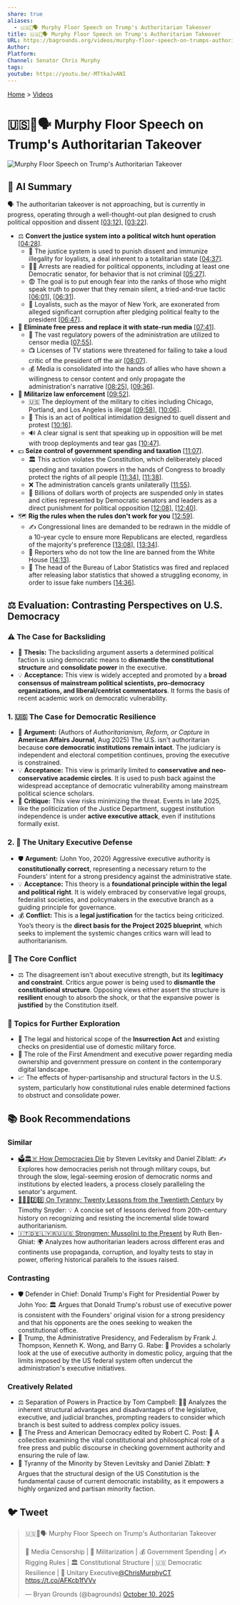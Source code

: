 ```yaml
---
share: true
aliases:
  - 🇺🇸👑🗣️ Murphy Floor Speech on Trump's Authoritarian Takeover
title: 🇺🇸👑🗣️ Murphy Floor Speech on Trump's Authoritarian Takeover
URL: https://bagrounds.org/videos/murphy-floor-speech-on-trumps-authoritarian-takeover
Author:
Platform:
Channel: Senator Chris Murphy
tags:
youtube: https://youtu.be/-MTtkaJvANI
---
```

[Home](../index.md) > [Videos](./index.md)  
# 🇺🇸👑🗣️ Murphy Floor Speech on Trump's Authoritarian Takeover  
![Murphy Floor Speech on Trump's Authoritarian Takeover](https://youtu.be/-MTtkaJvANI)  
  
## 🤖 AI Summary  
  
🗣️ The authoritarian takeover is not approaching, but is currently in progress, operating through a well-thought-out plan designed to crush political opposition and dissent \[[03:12](http://www.youtube.com/watch?v=-MTtkaJvANI&t=192)], \[[03:22](http://www.youtube.com/watch?v=-MTtkaJvANI&t=202)].  
  
* ⚖️ **Convert the justice system into a political witch hunt operation** \[[04:28](http://www.youtube.com/watch?v=-MTtkaJvANI&t=268)].  
    * 🤫 The justice system is used to punish dissent and immunize illegality for loyalists, a deal inherent to a totalitarian state \[[04:37](http://www.youtube.com/watch?v=-MTtkaJvANI&t=277)].  
    * 👨‍⚖️ Arrests are readied for political opponents, including at least one Democratic senator, for behavior that is not criminal \[[05:27](http://www.youtube.com/watch?v=-MTtkaJvANI&t=327)].  
    * 😨 The goal is to put enough fear into the ranks of those who might speak truth to power that they remain silent, a tried-and-true tactic \[[06:01](http://www.youtube.com/watch?v=-MTtkaJvANI&t=361)], \[[06:31](http://www.youtube.com/watch?v=-MTtkaJvANI&t=391)].  
    * 🤝 Loyalists, such as the mayor of New York, are exonerated from alleged significant corruption after pledging political fealty to the president \[[06:47](http://www.youtube.com/watch?v=-MTtkaJvANI&t=407)].  
* 📰 **Eliminate free press and replace it with state-run media** \[[07:41](http://www.youtube.com/watch?v=-MTtkaJvANI&t=461)].  
    * 🚫 The vast regulatory powers of the administration are utilized to censor media \[[07:55](http://www.youtube.com/watch?v=-MTtkaJvANI&t=475)].  
    * 📺 Licenses of TV stations were threatened for failing to take a loud critic of the president off the air \[[08:07](http://www.youtube.com/watch?v=-MTtkaJvANI&t=487)].  
    * 💰 Media is consolidated into the hands of allies who have shown a willingness to censor content and only propagate the administration's narrative \[[08:25](http://www.youtube.com/watch?v=-MTtkaJvANI&t=505)], \[[09:36](http://www.youtube.com/watch?v=-MTtkaJvANI&t=576)].  
* 🚨 **Militarize law enforcement** \[[09:52](http://www.youtube.com/watch?v=-MTtkaJvANI&t=592)].  
    * 🇺🇸 The deployment of the military to cities including Chicago, Portland, and Los Angeles is illegal \[[09:58](http://www.youtube.com/watch?v=-MTtkaJvANI&t=598)], \[[10:06](http://www.youtube.com/watch?v=-MTtkaJvANI&t=606)].  
    * 🛑 This is an act of political intimidation designed to quell dissent and protest \[[10:16](http://www.youtube.com/watch?v=-MTtkaJvANI&t=616)].  
    * 🔊 A clear signal is sent that speaking up in opposition will be met with troop deployments and tear gas \[[10:47](http://www.youtube.com/watch?v=-MTtkaJvANI&t=647)].  
* 💵 **Seize control of government spending and taxation** \[[11:07](http://www.youtube.com/watch?v=-MTtkaJvANI&t=667)].  
    * 🏛️ This action violates the Constitution, which deliberately placed spending and taxation powers in the hands of Congress to broadly protect the rights of all people \[[11:34](http://www.youtube.com/watch?v=-MTtkaJvANI&t=694)], \[[11:38](http://www.youtube.com/watch?v=-MTtkaJvANI&t=698)].  
    * ❌ The administration cancels grants unilaterally \[[11:55](http://www.youtube.com/watch?v=-MTtkaJvANI&t=715)].  
    * 🎯 Billions of dollars worth of projects are suspended only in states and cities represented by Democratic senators and leaders as a direct punishment for political opposition \[[12:08](http://www.youtube.com/watch?v=-MTtkaJvANI&t=728)], \[[12:40](http://www.youtube.com/watch?v=-MTtkaJvANI&t=760)].  
* 🗺️ **Rig the rules when the rules don't work for you** \[[12:59](http://www.youtube.com/watch?v=-MTtkaJvANI&t=779)].  
    * ✍️ Congressional lines are demanded to be redrawn in the middle of a 10-year cycle to ensure more Republicans are elected, regardless of the majority's preference \[[13:08](http://www.youtube.com/watch?v=-MTtkaJvANI&t=788)], \[[13:34](http://www.youtube.com/watch?v=-MTtkaJvANI&t=814)].  
    * 🚫 Reporters who do not tow the line are banned from the White House \[[14:13](http://www.youtube.com/watch?v=-MTtkaJvANI&t=853)].  
    * 🔢 The head of the Bureau of Labor Statistics was fired and replaced after releasing labor statistics that showed a struggling economy, in order to issue fake numbers \[[14:36](http://www.youtube.com/watch?v=-MTtkaJvANI&t=876)].  
  
## ⚖️ Evaluation: Contrasting Perspectives on U.S. Democracy  
  
### ⚠️ The Case for Backsliding  
  
- 📌 **Thesis:** The backsliding argument asserts a determined political faction is using democratic means to **dismantle the constitutional structure** and **consolidate power** in the executive.  
- 💡 **Acceptance:** This view is widely accepted and promoted by a **broad consensus of mainstream political scientists, pro-democracy organizations, and liberal/centrist commentators**. It forms the basis of recent academic work on democratic vulnerability.  
  
### 1. 🇺🇸 The Case for Democratic Resilience  
  
- 🤝 **Argument:** (Authors of _Authoritarianism, Reform, or Capture_ in **American Affairs Journal**, Aug 2025) The U.S. isn't authoritarian because **core democratic institutions remain intact**. The judiciary is independent and electoral competition continues, proving the executive is constrained.  
- 💡 **Acceptance:** This view is primarily limited to **conservative and neo-conservative academic circles**. It is used to push back against the widespread acceptance of democratic vulnerability among mainstream political science scholars.  
- 🚨 **Critique:** This view risks minimizing the threat. Events in late 2025, like the politicization of the Justice Department, suggest institution independence is under **active executive attack**, even if institutions formally exist.  
  
### 2. 👑 The Unitary Executive Defense  
  
- 🛡️ **Argument:** (John Yoo, 2020) Aggressive executive authority is **constitutionally correct**, representing a necessary return to the Founders' intent for a strong presidency against the administrative state.  
- 💡 **Acceptance:** This theory is a **foundational principle within the legal and political right**. It is widely embraced by conservative legal groups, federalist societies, and policymakers in the executive branch as a guiding principle for governance.  
- 💰 **Conflict:** This is a **legal justification** for the tactics being criticized. Yoo’s theory is the **direct basis for the Project 2025 blueprint**, which seeks to implement the systemic changes critics warn will lead to authoritarianism.  
  
### 🎯 The Core Conflict  
  
- ⚖️ The disagreement isn't about executive strength, but its **legitimacy and constraint**. Critics argue power is being used to **dismantle the constitutional structure**. Opposing views either assert the structure is **resilient** enough to absorb the shock, or that the expansive power is **justified** by the Constitution itself.  
  
### 🧭 Topics for Further Exploration  
  
- 📜 The legal and historical scope of the **Insurrection Act** and existing checks on presidential use of domestic military force.  
- 📡 The role of the First Amendment and executive power regarding media ownership and government pressure on content in the contemporary digital landscape.  
- 📈 The effects of hyper-partisanship and structural factors in the U.S. system, particularly how constitutional rules enable determined factions to obstruct and consolidate power.  
  
## 📚 Book Recommendations  
  
### **Similar**  
  
* [🗳️🏛️☠️ How Democracies Die](../books/how-democracies-die.md) by Steven Levitsky and Daniel Ziblatt: ✍️ Explores how democracies perish not through military coups, but through the slow, legal-seeming erosion of democratic norms and institutions by elected leaders, a process closely paralleling the senator's argument.  
* [👑🚫📜2️⃣0️⃣ On Tyranny: Twenty Lessons from the Twentieth Century](../books/on-tyranny.md) by Timothy Snyder: 💡 A concise set of lessons derived from 20th-century history on recognizing and resisting the incremental slide toward authoritarianism.  
* [🇮🇹🇩🇪🇱🇾🇷🇺🇺🇸 Strongmen: Mussolini to the Present](../books/strongmen.md) by Ruth Ben-Ghiat: 🌍 Analyzes how authoritarian leaders across different eras and continents use propaganda, corruption, and loyalty tests to stay in power, offering historical parallels to the issues raised.  
  
### **Contrasting**  
  
* 🛡️ Defender in Chief: Donald Trump's Fight for Presidential Power by John Yoo: 🏛️ Argues that Donald Trump's robust use of executive power is consistent with the Founders' original vision for a strong presidency and that his opponents are the ones seeking to weaken the constitutional office.  
* 📝 Trump, the Administrative Presidency, and Federalism by Frank J. Thompson, Kenneth K. Wong, and Barry G. Rabe: 🔎 Provides a scholarly look at the use of executive authority in domestic policy, arguing that the limits imposed by the US federal system often undercut the administration's executive initiatives.  
  
### **Creatively Related**  
  
* ⚖️ Separation of Powers in Practice by Tom Campbell: 🧑‍⚖️ Analyzes the inherent structural advantages and disadvantages of the legislative, executive, and judicial branches, prompting readers to consider which branch is best suited to address complex policy issues.  
* 📰 The Press and American Democracy edited by Robert C. Post: 📣 A collection examining the vital constitutional and philosophical role of a free press and public discourse in checking government authority and ensuring the rule of law.  
* 📜 Tyranny of the Minority by Steven Levitsky and Daniel Ziblatt: ❓ Argues that the structural design of the US Constitution is the fundamental cause of current democratic instability, as it empowers a highly organized and partisan minority faction.  
  
## 🐦 Tweet  
<blockquote class="twitter-tweet" data-theme="dark"><p lang="en" dir="ltr">🇺🇸👑🗣️ Murphy Floor Speech on Trump&#39;s Authoritarian Takeover<br><br>📰 Media Censorship | 🚨 Militarization | 💰 Government Spending | ✍️ Rigging Rules | 🏛️ Constitutional Structure | 🇺🇸 Democratic Resilience | 👑 Unitary Executive<a href="https://twitter.com/ChrisMurphyCT?ref_src=twsrc%5Etfw">@ChrisMurphyCT</a> <a href="https://t.co/AFKcb1fVVv">https://t.co/AFKcb1fVVv</a></p>&mdash; Bryan Grounds (@bagrounds) <a href="https://twitter.com/bagrounds/status/1976443034142376132?ref_src=twsrc%5Etfw">October 10, 2025</a></blockquote> <script async src="https://platform.twitter.com/widgets.js" charset="utf-8"></script>